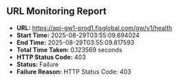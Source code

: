 ## URL Monitoring Report

- **URL:** https://api-gw1-prod1.fisglobal.com/gw/v1/health
- **Start Time:** 2025-08-29T03:55:09.694024
- **End Time:** 2025-08-29T03:55:09.817593
- **Total Time Taken:** 0.123569 seconds
- **HTTP Status Code:** 403
- **Status:** Failure
- **Failure Reason:** HTTP Status Code: 403
